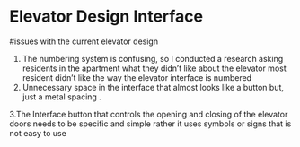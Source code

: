 # Elevator Design Interface 

#issues with the current elevator design
1.	The numbering system is confusing, so I conducted a research asking residents in the apartment what they didn’t like about the elevator   most resident didn’t like the way the elevator interface is numbered
2.	Unnecessary space in the interface that almost looks like a button but, just a metal spacing .

3.The Interface button that controls the opening and closing of the elevator doors needs to be specific and simple rather it uses symbols  or signs that is not easy to use 
